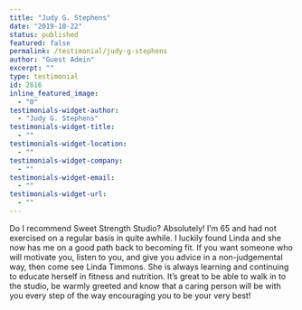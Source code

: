 ```yaml
---
title: "Judy G. Stephens"
date: "2019-10-22"
status: published
featured: false
permalink: /testimonial/judy-g-stephens
author: "Guest Admin"
excerpt: ""
type: testimonial
id: 2816
inline_featured_image:
  - "0"
testimonials-widget-author:
  - "Judy G. Stephens"
testimonials-widget-title:
  - ""
testimonials-widget-location:
  - ""
testimonials-widget-company:
  - ""
testimonials-widget-email:
  - ""
testimonials-widget-url:
  - ""
---
```


Do I recommend Sweet Strength Studio? Absolutely! I’m 65 and had not exercised on a regular basis in quite awhile. I luckily found Linda and she now has me on a good path back to becoming fit. If you want someone who will motivate you, listen to you, and give you advice in a non-judgemental way, then come see Linda Timmons. She is always learning and continuing to educate herself in fitness and nutrition. It’s great to be able to walk in to the studio, be warmly greeted and know that a caring person will be with you every step of the way encouraging you to be your very best!
